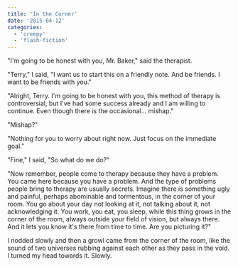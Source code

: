 ```yaml
---
title: 'In the Corner'
date: '2015-04-12'
categories:
  - 'creepy'
  - 'flash-fiction'
---
```


"I'm going to be honest with you, Mr. Baker," said the therapist.

<!-- truncate -->


"Terry," I said, "I want us to start this on a friendly note. And be friends. I
want to be friends with you."

"Alright, Terry. I'm going to be honest with you, this method of therapy is
controversial, but I've had some success already and I am willing to continue.
Even though there is the occasional... mishap."

"Mishap?"

"Nothing for you to worry about right now. Just focus on the immediate goal."

"Fine," I said, "So what do we do?"

"Now remember, people come to therapy because they have a problem. You came here
because you have a problem. And the type of problems people bring to therapy are
usually secrets. Imagine there is something ugly and painful, perhaps abominable
and tormentous, in the corner of your room. You go about your day not looking at
it, not talking about it, not acknowledging it. You work, you eat, you sleep,
while this thing grows in the corner of the room, always outside your field of
vision, but always there. And it lets you know it's there from time to time. Are
you picturing it?"

I nodded slowly and then a growl came from the corner of the room, like the
sound of two universes rubbing against each other as they pass in the void. I
turned my head towards it. Slowly.
